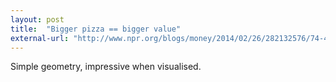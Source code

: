 ```yaml
---
layout: post
title:  "Bigger pizza == bigger value"
external-url: "http://www.npr.org/blogs/money/2014/02/26/282132576/74-476-reasons-you-should-always-get-the-bigger-pizza"
---
```


Simple geometry, impressive when visualised.